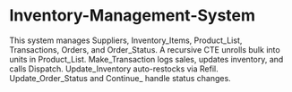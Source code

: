 # Inventory-Management-System
This system manages Suppliers, Inventory_Items, Product_List, Transactions, Orders, and Order_Status. A recursive CTE unrolls bulk into units in Product_List. Make_Transaction logs sales, updates inventory, and calls Dispatch. Update_Inventory auto-restocks via Refil. Update_Order_Status and Continue_ handle status changes.
